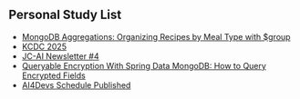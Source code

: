 ## Personal Study List
<!-- BLOG-POST-LIST:START -->
- [MongoDB Aggregations: Organizing Recipes by Meal Type with $group](https://foojay.io/today/mongodb-aggregations-organizing-recipes-by-meal-type-with-group/)
- [KCDC 2025](https://foojay.io/today/kcdc-2025/)
- [JC-AI Newsletter #4](https://foojay.io/today/jc-ai-newsletter-4/)
- [Queryable Encryption With Spring Data MongoDB: How to Query Encrypted Fields](https://foojay.io/today/queryable-encryption-with-spring-data-mongodb-how-to-query-encrypted-fields/)
- [AI4Devs Schedule Published](https://foojay.io/today/ai4devs-schedule-published/)
<!-- BLOG-POST-LIST:END -->  
